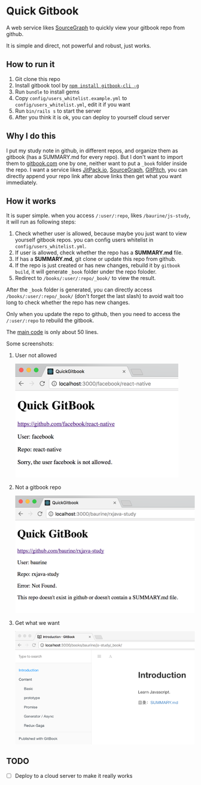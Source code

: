 # Quick Gitbook

A web service likes [SourceGraph](https://sourcegraph.com/github.com/baurine/quick-gitbook) to quickly view your gitbook repo from github.

It is simple and direct, not powerful and robust, just works.

## How to run it

1. Git clone this repo
1. Install gitbook tool by [`npm install gitbook-cli -g`](https://github.com/GitbookIO/gitbook/blob/master/docs/setup.md)
1. Run `bundle` to install gems
1. Copy `config/users_whitelist.example.yml` to `config/users_whitelist.yml`, edit it if you want
1. Run `bin/rails s` to start the server
1. After you think it is ok, you can deploy to yourself cloud server

## Why I do this

I put my study note in github, in different repos, and organize them as gitbook (has a SUMMARY.md for every repo). But I don't want to import them to [gitbook.com](https://www.gitbook.com/) one by one, neither want to put a `_book` folder inside the repo. I want a service likes [JitPack.io](https://jitpack.io/), [SourceGraph](https://about.sourcegraph.com/), [GitPitch](https://gitpitch.com/), you can directly append your repo link after above links then get what you want immediately.

## How it works

It is super simple. when you access `/:user/:repo`, likes `/baurine/js-study`, it will run as following steps:

1. Check whether user is allowed, because maybe you just want to view yourself gitbook repos. you can config users whitelist in `config/users_whitelist.yml`.
1. If user is allowed, check whether the repo has a **SUMMARY.md** file.
1. If has a **SUMMARY.md**, git clone or update this repo from github.
1. If the repo is just created or has new changes, rebuild it by `gitbook build`, it will generate `_book` folder under the repo foloder.
1. Redirect to `/books/:user/:repo/_book/` to view the result.

After the `_book` folder is generated, you can directly access `/books/:user/:repo/_book/` (don't forget the last slash) to avoid wait too long to check whether the repo has new changes.

Only when you update the repo to github, then you need to access the `/:user/:repo` to rebuild the gitbook.

The [main code](./app/controllers/books_controller.rb) is only about 50 lines.

Some screenshots:

1. User not allowed

   ![](./art/1_user_not_allowed.png)

1. Not a gitbook repo

   ![](./art/2_not_a_gitbook_repo.png)

1. Get what we want

   ![](./art/3_view_gitbook.png)

## TODO

- [ ] Deploy to a cloud server to make it really works
